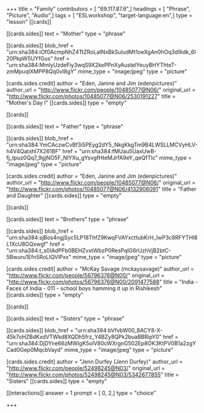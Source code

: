 +++
title = "Family"
contributors = [ "69.117.87.6",]
headings = [ "Phrase", "Picture", "Audio",]
tags = [ "ESLworkshop", "target-language:en",]
type = "lesson"
[[cards]]

[[cards.sides]]
text = "Mother"
type = "phrase"

[[cards.sides]]
blob_href = "urn:sha384:iOf0AcmpNhZ4TtZRoLatNxBkSuludMt1oeXgAn0hOq3d9idk_6I20PkpW5UYfGus"
href = "urn:sha384:MmlyUzdeFiy3wqS9X2kePPnXyAustelYeuyBHYThteT-zmMpuqIXMPP8Qq0vI8gY"
mime_type = "image/jpeg"
type = "picture"

[cards.sides.credit]
author = "Eden, Janine and Jim (edenpictures)"
author_url = "http://www.flickr.com/people/10485077@N06/"
original_url = "http://www.flickr.com/photos/10485077@N06/2530191227"
title = "Mother's Day I"
[[cards.sides]]
type = "empty"

[[cards]]

[[cards.sides]]
text = "Father"
type = "phrase"

[[cards.sides]]
blob_href = "urn:sha384:YmCAczwCvBf3i5PEyg2dY5_NkgKkgTm9B4LWSLLMCVyHLV-h4V4QatxhI7X261BF"
href = "urn:sha384:fMUau5UaxUwB-fj_tpuz0Qq7_9gjNO5F_NlYXu_gYsvgfHteMJrfA9eY_qeQfTlc"
mime_type = "image/jpeg"
type = "picture"

[cards.sides.credit]
author = "Eden, Janine and Jim (edenpictures)"
author_url = "http://www.flickr.com/people/10485077@N06/"
original_url = "http://www.flickr.com/photos/10485077@N06/4132906091"
title = "Father and Daughter"
[[cards.sides]]
type = "empty"

[[cards]]

[[cards.sides]]
text = "Brothers"
type = "phrase"

[[cards.sides]]
blob_href = "urn:sha384:sjBos4ngjSyc5LP18ThfZ9KwqFVAYxcttubKrH_IwP3c8RFYTHl8L1XcU8GQxwgf"
href = "urn:sha384:t_s0IAdPFb0BEHZvxtWbzP0ResPqIG6rUzhVjB2btC-5Bwuru1Efn5RoLIQVlPxx"
mime_type = "image/jpeg"
type = "picture"

[cards.sides.credit]
author = "McKay Savage (mckaysavage)"
author_url = "http://www.flickr.com/people/56796376@N00/"
original_url = "http://www.flickr.com/photos/56796376@N00/2091477588"
title = "India - Faces of India - 011 - school boys hamming it up in Rishikesh"
[[cards.sides]]
type = "empty"

[[cards]]

[[cards.sides]]
text = "Sisters"
type = "phrase"

[[cards.sides]]
blob_href = "urn:sha384:bVfvbW00_8ACY8-X-45k7oHZBdKxdVTWkd8XQDh5frz_Y4BZy8QPk2buaBBRipY0"
href = "urn:sha384:DjDYne66zMWIgK5olV80cWXrgnG502Ep8OK3KtPV0B1a2zgYCad0Gep0MqcbVayd"
mime_type = "image/jpeg"
type = "picture"

[cards.sides.credit]
author = "Jenn Durfey (Jenn Durfey)"
author_url = "http://www.flickr.com/people/52498245@N03/"
original_url = "http://www.flickr.com/photos/52498245@N03/5342677855"
title = "Sisters"
[[cards.sides]]
type = "empty"

[[interactions]]
answer = 1
prompt = [ 0, 2,]
type = "choice"

+++
